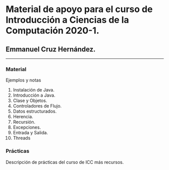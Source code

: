 # Material de apoyo para el curso de Introducción a Ciencias de la Computación 2020-1.
## Emmanuel Cruz Hernández.

----

### Material
Ejemplos y notas 

1. Instalación de Java.
2. Introducción a Java.
3. Clase y Objetos.
4. Controladores de Flujo.
5. Datos estructurados.
6. Herencia.
7. Recursión.
8. Excepciones.
9. Entrada y Salida.
10. Threads

### Prácticas
Descripción de prácticas del curso de ICC más recursos.
